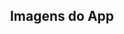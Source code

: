 <h2 align="center">Imagens do App</h2>

<div align="center">
  <img source="home1.png"></img>
</div>

<div align="center">
  <img source="home2.png"></img>
</div>

<div align="center">
  <img source="login.png"></img>
</div>
